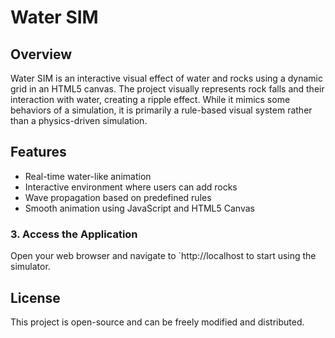 # Water SIM

## Overview
Water SIM is an interactive visual effect of water and rocks using a dynamic grid in an HTML5 canvas. The project visually represents rock falls and their interaction with water, creating a ripple effect. While it mimics some behaviors of a simulation, it is primarily a rule-based visual system rather than a physics-driven simulation.

## Features
- Real-time water-like animation
- Interactive environment where users can add rocks
- Wave propagation based on predefined rules
- Smooth animation using JavaScript and HTML5 Canvas

### 3. Access the Application
Open your web browser and navigate to `http://localhost to start using the simulator.

## License
This project is open-source and can be freely modified and distributed.

